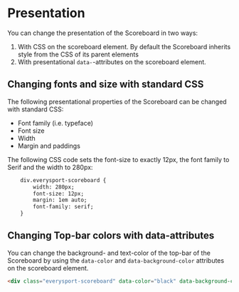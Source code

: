 # Presentation
You can change the presentation of the Scoreboard in two ways:

1. With CSS on the scoreboard element. By default the Scoreboard inherits style from the CSS of its parent elements 
2. With presentational ```data-```-attributes on the scoreboard element. 

## Changing fonts and size with standard CSS
The following presentational properties of the Scoreboard can be changed with standard CSS:
* Font family (i.e. typeface)
* Font size 
* Width
* Margin and paddings

The following CSS code sets the font-size to exactly 12px, the font family to Serif and the width to 280px: 

```html
	div.everysport-scoreboard {
		width: 280px;
		font-size: 12px; 
		margin: 1em auto;
		font-family: serif; 
	}
```

## Changing Top-bar colors with data-attributes  
You can change the background- and text-color of the top-bar of the Scoreboard by using the ```data-color``` and ```data-background-color``` attributes on the scoreboard element. 

```html
<div class="everysport-scoreboard" data-color="black" data-background-color="white" ></div>
```

   




